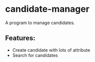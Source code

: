 ﻿# candidate-manager
A program to manage candidates. 
## Features:
- Create candidate with lots of attribute
- Search for candidates
